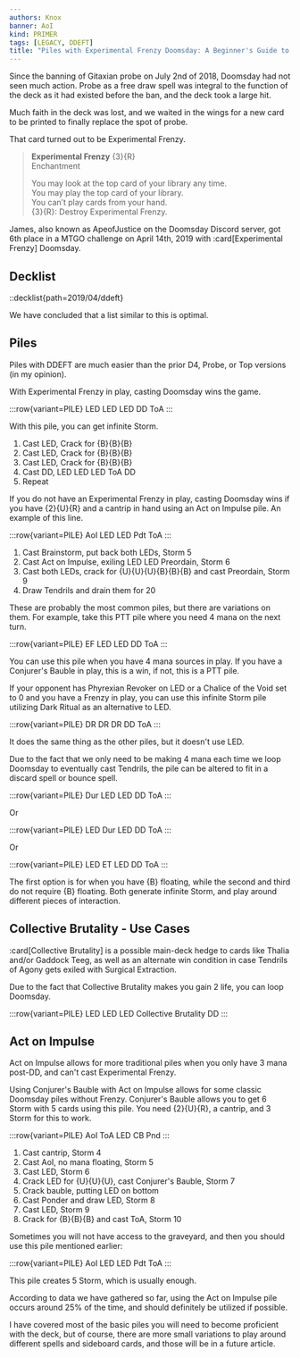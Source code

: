 ```yaml
---
authors: Knox
banner: AoI
kind: PRIMER
tags: [LEGACY, DDEFT]
title: "Piles with Experimental Frenzy Doomsday: A Beginner's Guide to Becoming a Barista"
---
```


Since the banning of Gitaxian probe on July 2nd of 2018, Doomsday had not seen
much action. Probe as a free draw spell was integral to the function of the deck
as it had existed before the ban, and the deck took a large hit.

Much faith in the deck was lost, and we waited in the wings for a new card to be
printed to finally replace the spot of probe.

That card turned out to be Experimental Frenzy.

> **Experimental Frenzy** {3}{R}  
> Enchantment
>
> You may look at the top card of your library any time.  
> You may play the top card of your library.  
> You can’t play cards from your hand.  
> {3}{R}: Destroy Experimental Frenzy.

James, also known as ApeofJustice on the Doomsday Discord server, got 6th place
in a MTGO challenge on April 14th, 2019 with :card[Experimental Frenzy]
Doomsday.

## Decklist

::decklist{path=2019/04/ddeft}

We have concluded that a list similar to this is optimal.

## Piles

Piles with DDEFT are much easier than the prior D4, Probe, or Top versions (in
my opinion).

With Experimental Frenzy in play, casting Doomsday wins the game.

:::row{variant=PILE}
LED
LED
LED
DD
ToA
:::

With this pile, you can get infinite Storm.

1. Cast LED, Crack for {B}{B}{B}
1. Cast LED, Crack for {B}{B}{B}
1. Cast LED, Crack for {B}{B}{B}
1. Cast DD, LED LED LED ToA DD
1. Repeat

If you do not have an Experimental Frenzy in play, casting Doomsday wins if you
have {2}{U}{R} and a cantrip in hand using an Act on Impulse pile. An example of
this line.

:::row{variant=PILE}
AoI
LED
LED
Pdt
ToA
:::

1. Cast Brainstorm, put back both LEDs, Storm 5
1. Cast Act on Impulse, exiling LED LED Preordain, Storm 6
1. Cast both LEDs, crack for {U}{U}{U}{B}{B}{B} and cast Preordain, Storm 9
1. Draw Tendrils and drain them for 20

These are probably the most common piles, but there are variations on them. For
example, take this PTT pile where you need 4 mana on the next turn.

:::row{variant=PILE}
EF
LED
LED
DD
ToA
:::

You can use this pile when you have 4 mana sources in play. If you have a
Conjurer's Bauble in play, this is a win, if not, this is a PTT pile.

If your opponent has Phyrexian Revoker on LED or a Chalice of the Void set to 0
and you have a Frenzy in play, you can use this infinite Storm pile utilizing
Dark Ritual as an alternative to LED.

:::row{variant=PILE}
DR
DR
DR
DD
ToA
:::

It does the same thing as the other piles, but it doesn't use LED.

Due to the fact that we only need to be making 4 mana each time we loop Doomsday
to eventually cast Tendrils, the pile can be altered to fit in a discard spell
or bounce spell.

:::row{variant=PILE}
Dur
LED
LED
DD
ToA
:::

Or

:::row{variant=PILE}
LED
Dur
LED
DD
ToA
:::

Or

:::row{variant=PILE}
LED
ET
LED
DD
ToA
:::

The first option is for when you have {B} floating, while the second and third
do not require {B} floating. Both generate infinite Storm, and play around
different pieces of interaction.

## Collective Brutality - Use Cases

:card[Collective Brutality] is a possible main-deck hedge to cards like Thalia
and/or Gaddock Teeg, as well as an alternate win condition in case Tendrils of
Agony gets exiled with Surgical Extraction.

Due to the fact that Collective Brutality makes you gain 2 life, you can loop
Doomsday.

:::row{variant=PILE}
LED
LED
LED
Collective Brutality
DD
:::

## Act on Impulse

Act on Impulse allows for more traditional piles when you only have 3 mana
post-DD, and can't cast Experimental Frenzy.

Using Conjurer's Bauble with Act on Impulse allows for some classic Doomsday
piles without Frenzy. Conjurer's Bauble allows you to get 6 Storm with 5 cards
using this pile. You need {2}{U}{R}, a cantrip, and 3 Storm for this to work.

:::row{variant=PILE}
AoI
ToA
LED
CB
Pnd
:::

1. Cast cantrip, Storm 4
1. Cast AoI, no mana floating, Storm 5
1. Cast LED, Storm 6
1. Crack LED for {U}{U}{U}, cast Conjurer's Bauble, Storm 7
1. Crack bauble, putting LED on bottom
1. Cast Ponder and draw LED, Storm 8
1. Cast LED, Storm 9
1. Crack for {B}{B}{B} and cast ToA, Storm 10

Sometimes you will not have access to the graveyard, and then you should use
this pile mentioned earlier:

:::row{variant=PILE}
AoI
LED
LED
Pdt
ToA
:::

This pile creates 5 Storm, which is usually enough.

According to data we have gathered so far, using the Act on Impulse pile occurs
around 25% of the time, and should definitely be utilized if possible.

I have covered most of the basic piles you will need to become proficient with
the deck, but of course, there are more small variations to play around
different spells and sideboard cards, and those will be in a future article.
